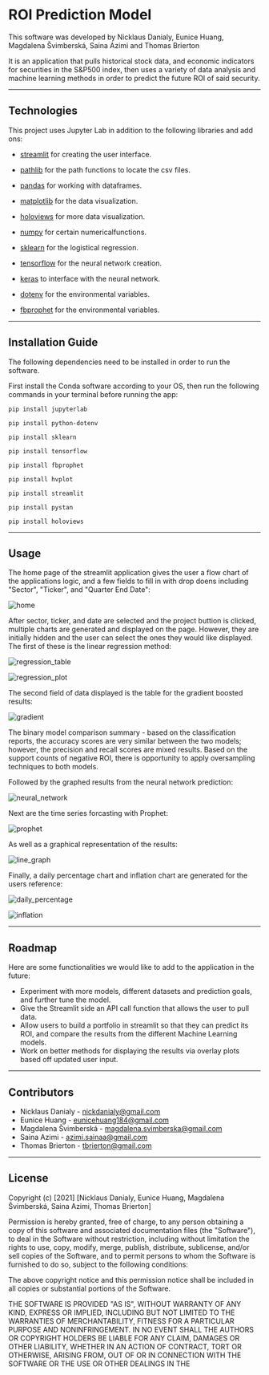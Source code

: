 # ROI Prediction Model

This software was developed by Nicklaus Danialy, Eunice Huang, Magdalena Švimberská, Saina Azimi and Thomas Brierton
  
It is an application that pulls historical stock data, and economic indicators for securities in the S&P500 index, then uses a variety of data analysis and machine learning methods in order to predict the future ROI of said security.

---

## Technologies

This project uses Jupyter Lab in addition to the following libraries and add ons:

* [streamlit](https://docs.streamlit.io/library/get-started?msclkid=d0e4542fc41111ec998ac26c21f5a09b) for creating the user interface.

* [pathlib](https://docs.python.org/3/library/pathlib.html) for the path functions to locate the csv files.

* [pandas](https://pandas.pydata.org/docs/) for working with dataframes.

* [matplotlib](https://docs.python.org/3/library/pathlib.html) for the data visualization.

* [holoviews](https://holoviews.org/user_guide/index.html?msclkid=1ed7efd6c2b911ecacd48fb5ba3288de) for more data visualization.

* [numpy](https://numpy.org/doc/) for certain numericalfunctions.

* [sklearn](https://scikit-learn.org/stable/user_guide.html) for the logistical regression.

* [tensorflow](https://www.tensorflow.org/api_docs/) for the neural network creation.

* [keras](https://keras.io/guides/?msclkid=f73e0a16c2b411ec879e189908dd6986) to interface with the neural network.

* [dotenv](https://openbase.com/js/dotenv/documentation?msclkid=2c19536ec2b911ec9c16c146d0de2ec6) for the environmental variables.

* [fbprophet](https://facebook.github.io/prophet/docs/quick_start.html?msclkid=9db86c8ec40b11ec893fb73ab463e691) for the environmental variables.

---

## Installation Guide

The following dependencies need to be installed in order to run the software. 

First install the Conda software according to your OS, then run the following commands in your terminal before running the app:

```
pip install jupyterlab

pip install python-dotenv

pip install sklearn

pip install tensorflow

pip install fbprophet

pip install hvplot

pip install streamlit

pip install pystan

pip install holoviews

```

---

## Usage

The home page of the streamlit application gives the user a flow chart of the applications logic, and a few fields to fill in with drop doens including "Sector", "Ticker", and "Quarter End Date":

![home](https://user-images.githubusercontent.com/96391748/164954792-8d9d0b3f-60a8-4350-9085-c6cabbd7f250.PNG)

After sector, ticker, and date are selected and the project buttion is clicked, multiple charts are generated and displayed on the page. However, they are initially hidden and the user can select the ones they would like displayed. 
The first of these is the linear regression method:

![regression_table](https://user-images.githubusercontent.com/96391748/164965032-78dc4025-5547-4b00-9c5e-783f1c7a2fc3.PNG)

![regression_plot](https://user-images.githubusercontent.com/96391748/164965091-43b76039-022e-46b9-bfcb-694158a21cd8.PNG)

The second field of data displayed is the table for the gradient boosted results:

![gradient](https://user-images.githubusercontent.com/96391748/164965135-29ded511-96b6-46af-b238-a9823a456cb0.PNG)

The binary model comparison summary - based on the classification reports, the accuracy scores are very similar between the two models; however, the precision and recall scores are mixed results. Based on the support counts of negative ROI, there is opportunity to apply oversampling techniques to both models.

Followed by the graphed results from the neural network prediction:

![neural_network](https://user-images.githubusercontent.com/96391748/164965222-10107c79-a4a5-46ee-aaef-c147f9eb61b5.PNG)

Next are the time series forcasting with Prophet:

![prophet](https://user-images.githubusercontent.com/96391748/164965279-1fab72cb-54e0-49ec-8b54-eaf89040aa58.PNG)

As well as a graphical representation of the results:

![line_graph](https://user-images.githubusercontent.com/96391748/164996950-5b48f9c3-d49f-40fd-8975-fc570e13ada0.PNG)

Finally, a daily percentage chart and inflation chart are generated for the users reference:

![daily_percentage](https://user-images.githubusercontent.com/96391748/164965343-37b9b1d9-1382-4644-a227-07058628cae9.PNG)

![inflation](https://user-images.githubusercontent.com/96391748/164965351-e6334321-ccbc-4da1-8de8-e75f990226f8.PNG)

---

## Roadmap
Here are some functionalities we would like to add to the application in the future: 
* Experiment with more models, different datasets and prediction goals, and further tune the model.
* Give the Streamlit side an API call function that allows the user to pull data.
* Allow users to build a portfolio in streamlit so that they can predict its ROI, and compare the results from the different Machine Learning models. 
* Work on better methods for displaying the results via overlay plots based off updated user input. 

---

## Contributors

* Nicklaus Danialy - nickdanialy@gmail.com 
* Eunice Huang - eunicehuang184@gmail.com
* Magdalena Švimberská - magdalena.svimberska@gmail.com
* Saina Azimi - azimi.sainaa@gmail.com
* Thomas Brierton - tbrierton@gmail.com

---

## License

Copyright (c) [2021] [Nicklaus Danialy, Eunice Huang, Magdalena Švimberská, Saina Azimi, Thomas Brierton]

Permission is hereby granted, free of charge, to any person obtaining a copy
of this software and associated documentation files (the "Software"), to deal
in the Software without restriction, including without limitation the rights
to use, copy, modify, merge, publish, distribute, sublicense, and/or sell
copies of the Software, and to permit persons to whom the Software is
furnished to do so, subject to the following conditions:

The above copyright notice and this permission notice shall be included in all
copies or substantial portions of the Software.

THE SOFTWARE IS PROVIDED "AS IS", WITHOUT WARRANTY OF ANY KIND, EXPRESS OR
IMPLIED, INCLUDING BUT NOT LIMITED TO THE WARRANTIES OF MERCHANTABILITY,
FITNESS FOR A PARTICULAR PURPOSE AND NONINFRINGEMENT. IN NO EVENT SHALL THE
AUTHORS OR COPYRIGHT HOLDERS BE LIABLE FOR ANY CLAIM, DAMAGES OR OTHER
LIABILITY, WHETHER IN AN ACTION OF CONTRACT, TORT OR OTHERWISE, ARISING FROM,
OUT OF OR IN CONNECTION WITH THE SOFTWARE OR THE USE OR OTHER DEALINGS IN THE
